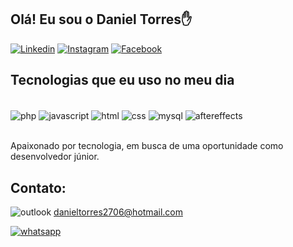 ## Olá! Eu sou o Daniel Torres✋

[![Linkedin](https://img.shields.io/badge/LinkedIn-0077B5?style=for-the-badge&logo=linkedin&logoColor=white)](https://www.linkedin.com/in/daniel-torres-0851581a0/)
[![Instagram](https://img.shields.io/badge/Instagram-E4405F?style=for-the-badge&logo=instagram&logoColor=white)](https://www.instagram.com/daniel_torres_dan/?hl=pt-br)
[![Facebook](https://img.shields.io/badge/Facebook-1877F2?style=for-the-badge&logo=facebook&logoColor=white)](https://www.facebook.com/profile.php?id=100003926908344)

## Tecnologias que eu uso no meu dia

<div style="display inline_block"></br>
    <img align="center" alt="php" src="https://img.shields.io/badge/PHP-777BB4?style=for-the-badge&logo=php&logoColor=white"/>
    <img align="center" alt="javascript" src="https://img.shields.io/badge/JavaScript-F7DF1E?style=for-the-badge&logo=javascript&logoColor=black" />
    <img align="center" alt="html" src="https://img.shields.io/badge/HTML5-E34F26?style=for-the-badge&logo=html5&logoColor=white" />
    <img align="center" alt="css" src="https://img.shields.io/badge/CSS3-1572B6?style=for-the-badge&logo=css3&logoColor=white" />
    <img align="center" alt="mysql" src="https://img.shields.io/badge/MySQL-00000F?style=for-the-badge&logo=mysql&logoColor=white" />
    <img align="center" alt="aftereffects" src="https://aleen42.github.io/badges/src/after_effects.svg" />
</div></br>

Apaixonado por tecnologia, em busca de uma oportunidade como desenvolvedor júnior.

## Contato:
![outlook](https://img.shields.io/badge/Microsoft_Outlook-0078D4?style=for-the-badge&logo=microsoft-outlook&logoColor=white) danieltorres2706@hotmail.com

[![whatsapp](https://img.shields.io/badge/WhatsApp-25D366?style=for-the-badge&logo=whatsapp&logoColor=white)](https://api.whatsapp.com/send?phone=5561991848154&text=Whatsapp%20Daniel%20Torres)
